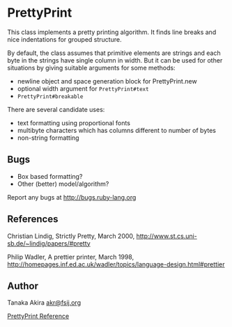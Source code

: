 # PrettyPrint

This class implements a pretty printing algorithm. It finds line breaks and
nice indentations for grouped structure.

By default, the class assumes that primitive elements are strings and each
byte in the strings have single column in width. But it can be used for other
situations by giving suitable arguments for some methods:

*   newline object and space generation block for PrettyPrint.new
*   optional width argument for `PrettyPrint#text`
*   `PrettyPrint#breakable`


There are several candidate uses:

*   text formatting using proportional fonts
*   multibyte characters which has columns different to number of bytes
*   non-string formatting


## Bugs

*   Box based formatting?
*   Other (better) model/algorithm?


Report any bugs at http://bugs.ruby-lang.org

## References
Christian Lindig, Strictly Pretty, March 2000,
http://www.st.cs.uni-sb.de/~lindig/papers/#pretty

Philip Wadler, A prettier printer, March 1998,
http://homepages.inf.ed.ac.uk/wadler/topics/language-design.html#prettier

## Author
Tanaka Akira <akr@fsij.org>

[PrettyPrint Reference](https://ruby-doc.org/stdlib-2.6/libdoc/prettyprint/rdoc/PrettyPrint.html)